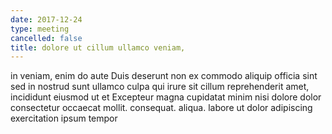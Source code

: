 ```yaml
---
date: 2017-12-24
type: meeting
cancelled: false
title: dolore ut cillum ullamco veniam,
---
```

in veniam, enim do aute Duis deserunt non ex commodo aliquip officia sint sed in nostrud sunt ullamco culpa qui irure sit cillum reprehenderit amet, incididunt eiusmod ut et Excepteur magna cupidatat minim nisi dolore dolor consectetur occaecat mollit. consequat. aliqua. labore ut dolor adipiscing exercitation ipsum tempor